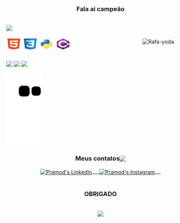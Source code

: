 <div align="center">
<h3>Fala ai campeão</h3></br>
</div>
<img src="https://w7.pngwing.com/pngs/656/353/png-transparent-smiley-lol-emoticon-laughter-laughing-laughing-emoticon-illustration-miscellaneous-cartoon-stock-photography-thumbnail.png" width="290px"> 
 
<div style="display: inline_block"><br>
  <img align="center" alt="Jeff-HTML" height="30" width="40" src="https://raw.githubusercontent.com/devicons/devicon/master/icons/html5/html5-original.svg">
  <img align="center" alt="Jeff-CSS" height="30" width="40" src="https://raw.githubusercontent.com/devicons/devicon/master/icons/css3/css3-original.svg">
  <img align="center" alt="Jeff-Python" height="30" width="40" src="https://raw.githubusercontent.com/devicons/devicon/master/icons/python/python-original.svg">
  <img align="center" alt="Jeff-Csharp" height="30" width="40" src="https://raw.githubusercontent.com/devicons/devicon/master/icons/csharp/csharp-original.svg">
  <img align="right" align="top" alt="Rafa-yoda" height="170" width="140" src="https://media2.giphy.com/media/PSKAppO2LH56w/giphy.gif?cid=ecf05e47sy997fdwp9mqfrau16ahd0t60vz6dsm5jitzqoeo&rid=giphy.gif&ct=g">
  </div>
  
   ##
  
<div> 
  <a href="https://www.instagram.com/dev.gueedes/" target="_blank"><img src="https://img.shields.io/badge/-Instagram-%23E4405F?style=for-the-badge&logo=instagram&logoColor=white" target="_blank"></a>
 <a href="https://discord.gg/WMPF4BnC" target="_blank"><img src="https://img.shields.io/badge/Discord-7289DA?style=for-the-badge&logo=discord&logoColor=white" target="_blank"></a> 
  <a href="https://www.linkedin.com/in/jeffersongueedes/" target="_blank"><img src="https://img.shields.io/badge/-LinkedIn-%230077B5?style=for-the-badge&logo=linkedin&logoColor=white" target="_blank"></a> 
  
  ![Snake animation](https://github.com/rafaballerini/rafaballerini/blob/output/github-contribution-grid-snake.svg)
</div>
<div align="center">
<h3 align="center"> Meus contatos<img align="center" src="https://github.com/rajput2107/rajput2107/blob/master/Assets/Handshake.gif" height="33px" /></h3> 
</div>
<p align="center">
<a href="https://www.linkedin.com/in/jeffersongueedes/" target="blank">
<img align="center" alt="Pramod's LinkedIn" width="30px" src="https://www.vectorlogo.zone/logos/linkedin/linkedin-icon.svg" /> &nbsp; &nbsp;
</a>
<a href="https://www.instagram.com/jgueedes/" target="blank">
<img align="center" alt="Pramod's Instagram" width="30px" src="https://www.vectorlogo.zone/logos/instagram/instagram-icon.svg" /> &nbsp; &nbsp;
</a>
<br/>
<br/>
<div align="center">
<h3 align="center">OBRIGADO</h3></br>
<img align="center" src="https://c.tenor.com/pUHK9yNpRj8AAAAM/casimito-casimiro.gif"/>
</div>
